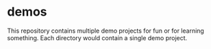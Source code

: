 # demos
This repository contains multiple demo projects for fun or for learning something.
Each directory would contain a single demo project.
